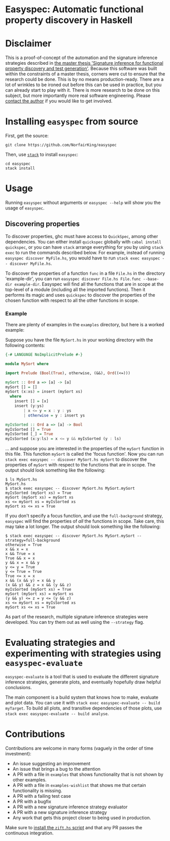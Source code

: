 Easyspec: Automatic functional property discovery in Haskell
============================================================


# Disclaimer

This is a proof-of-concept of the automation and the signature inference strategies described in [the master thesis 'Signature inference for functional property discovery and test generation'](https://github.com/NorfairKing/thesis).
Because this software was built within the constraints of a master thesis, corners were cut to ensure that the research could be done.
This is by no means production-ready.
There are a lot of wrinkles to be ironed out before this can be used in practice, but you can already start to play with it.
There is more research to be done on this subject, but more importantly more real software engineering.
Please [contact the author](https://cs-syd.eu/contact) if you would like to get involved.

# Installing `easyspec` from source

First, get the source:

``` shell
git clone https://github.com/NorfairKing/easyspec
```

Then, use [`stack`](https://haskellstack.org/) to install `easyspec`:

``` shell
cd easyspec
stack install
```

# Usage

Running `easyspec` without arguments or `easyspec --help` will show you the usage of `easyspec`.

## Discovering properties

To discover properties, ghc must have access to `QuickSpec`, among other dependencies.
You can either install `quickspec` globally with `cabal install quickspec`, or you can have `stack` arrange everything for you by using `stack exec` to run the commands described below.
For example, instead of running `easyspec discover MyFile.hs`, you would have to run `stack exec easyspec -- discover MyFile.hs`.

To discover the properties of a functlon `func` in a file `File.hs` in the directory 'example-dir', you can run `easyspec discover File.hs File.func --base-dir example-dir`.
Easyspec will find all the functions that are in scope at the top-level of a module (including all the imported functions).
Then it performs its magic and uses `quickspec` to discover the properties of the chosen function with respect to all the other functions in scope.

### Example

There are plenty of examples in the `examples` directory, but here is a worked example:

Suppose you have the file `MySort.hs` in your working directory with the following contents:

``` Haskell
{-# LANGUAGE NoImplicitPrelude #-}

module MySort where

import Prelude (Bool(True), otherwise, (&&), Ord((<=)))

mySort :: Ord a => [a] -> [a]
mySort [] = []
mySort (x:xs) = insert (mySort xs)
  where
    insert [] = [x]
    insert (y:ys)
        | x <= y = x : y : ys
        | otherwise = y : insert ys

myIsSorted :: Ord a => [a] -> Bool
myIsSorted [] = True
myIsSorted [_] = True
myIsSorted (x:y:ls) = x <= y && myIsSorted (y : ls)
```

... and suppose you are interested in the properties of the `mySort` function in this file.
This function `mySort` is called the 'focus function'.
Now you can run `stack exec easyspec -- discover MySort.hs mySort` to discover the properties of `mySort` with respect to the functions that are in scope.
The output should look something like the following:

```
$ ls MySort.hs 
MySort.hs
$ stack exec easyspec -- discover MySort.hs MySort.mySort
myIsSorted (mySort xs) = True
mySort (mySort xs) = mySort xs
xs <= mySort xs = myIsSorted xs
mySort xs <= xs = True
```

If you don't specify a focus function, and use the `full-background` strategy, `easyspec` will find the properties of _all_ the functions in scope.
Take care, this may take a lot longer.
The output should look something like the following:

```
$ stack exec easyspec -- discover MySort.hs MySort.mySort --strategy=full-background
otherwise = True
x && x = x
x && True = x
True && x = x
y && x = x && y
y <= y = True
y <= True = True
True <= x = x
x && (x && y) = x && y
(x && y) && z = x && (y && z)
myIsSorted (mySort xs) = True
mySort (mySort xs) = mySort xs
(y && y) <= z = y <= (y && z)
xs <= mySort xs = myIsSorted xs
mySort xs <= xs = True
```

As part of the research, multiple signature inference strategies were developed.
You can try them out as well using the `--strategy` flag.

# Evaluating strategies and experimenting with strategies using `easyspec-evaluate`

`easyspec-evaluate` is a tool that is used to evaluate the different signature inference strategies, generate plots, and eventually hopefully draw helpful conclusions.

The main component is a build system that knows how to make, evaluate and plot data.
You can use it with `stack exec easyspec-evaluate -- build myTarget`.
To build all plots, and transitive dependencies of those plots, use `stack exec easyspec-evaluate -- build analyse`.


# Contributions

Contributions are welcome in many forms (vaguely in the order of time investment):

- An issue suggesting an improvement
- An issue that brings a bug to the attention
- A PR with a file in `examples` that shows functionality that is not shown by other examples.
- A PR with a file in `examples-wishlist` that shows me that certain functionality is missing.
- A PR with a failing test case
- A PR with a bugfix
- A PR with a new signature inference strategy evaluator
- A PR with a new signature inference strategy
- Any work that gets this project closer to being used in production.

Make sure to [install the `zift.hs` script](https://github.com/NorfairKing/zifter) and that any PR passes the continuous integration.
